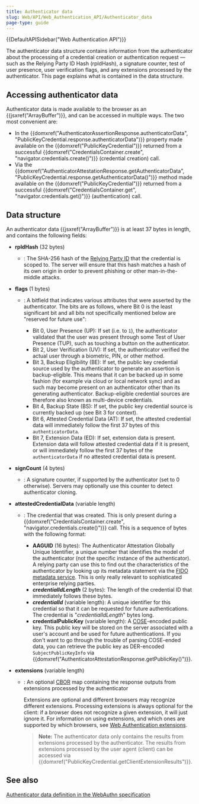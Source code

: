 ```yaml
---
title: Authenticator data
slug: Web/API/Web_Authentication_API/Authenticator_data
page-type: guide
---
```


{{DefaultAPISidebar("Web Authentication API")}}

The authenticator data structure contains information from the authenticator about the processing of a credential creation or authentication request — such as the Relying Party ID Hash (rpIdHash), a signature counter, test of user presence, user verification flags, and any extensions processed by the authenticator. This page explains what is contained in the data structure.

## Accessing authenticator data

Authenticator data is made available to the browser as an {{jsxref("ArrayBuffer")}}, and can be accessed in multiple ways. The two most convenient are:

- In the {{domxref("AuthenticatorAssertionResponse.authenticatorData", "PublicKeyCredential.response.authenticatorData")}} property made available on the {{domxref("PublicKeyCredential")}} returned from a successful {{domxref("CredentialsContainer.create", "navigator.credentials.create()")}} (credential creation) call.
- Via the {{domxref("AuthenticatorAttestationResponse.getAuthenticatorData", "PublicKeyCredential.response.getAuthenticatorData()")}} method made available on the {{domxref("PublicKeyCredential")}} returned from a successful {{domxref("CredentialsContainer.get", "navigator.credentials.get()")}} (authentication) call.

## Data structure

An authenticator data {{jsxref("ArrayBuffer")}} is at least 37 bytes in length, and contains the following fields:

- **rpIdHash** (32 bytes)
  - : The SHA-256 hash of the [Relying Party ID](https://w3c.github.io/webauthn/#relying-party-identifier) that the credential is scoped to. The server will ensure that this hash matches a hash of its own origin in order to prevent phishing or other man-in-the-middle attacks.
- **flags** (1 bytes)

  - : A bitfield that indicates various attributes that were asserted by the authenticator. The bits are as follows, where Bit 0 is the least significant bit and all bits not specifically mentioned below are "reserved for future use":

    - Bit 0, User Presence (UP): If set (i.e. to `1`), the authenticator validated that the user was present through some Test of User Presence (TUP), such as touching a button on the authenticator.
    - Bit 2, User Verification (UV): If set, the authenticator verified the actual user through a biometric, PIN, or other method.
    - Bit 3, Backup Eligibility (BE): If set, the public key credential source used by the authenticator to generate an assertion is backup-eligible. This means that it can be backed up in some fashion (for example via cloud or local network sync) and as such may become present on an authenticator other than its generating authenticator. Backup-eligible credential sources are therefore also known as multi-device credentials.
    - Bit 4, Backup State (BS): If set, the public key credential source is currently backed up (see Bit 3 for context).
    - Bit 6, Attested Credential Data (AT): If set, the attested credential data will immediately follow the first 37 bytes of this `authenticatorData`.
    - Bit 7, Extension Data (ED): If set, extension data is present. Extension data will follow attested credential data if it is present, or will immediately follow the first 37 bytes of the `authenticatorData` if no attested credential data is present.

- **signCount** (4 bytes)
  - : A signature counter, if supported by the authenticator (set to 0 otherwise). Servers may optionally use this counter to detect authenticator cloning.
- **attestedCredentialData** (variable length)

  - : The credential that was created. This is only present during a {{domxref("CredentialsContainer.create", "navigator.credentials.create()")}} call. This is a sequence of bytes with the following format:

    - **AAGUID** (16 bytes): The Authenticator Attestation Globally Unique Identifier, a unique number that identifies the model of the authenticator (not the specific instance of the authenticator). A relying party can use this to find out the characteristics of the authenticator by looking up its metadata statement via the [FIDO metadata service](https://fidoalliance.org/metadata/). This is only really relevant to sophisticated enterprise relying parties.
    - **_credentialIdLength_** (2 bytes): The length of the credential ID that immediately follows these bytes.
    - **_credentialId_** (variable length): A unique identifier for this credential so that it can be requested for future authentications. The credential is "_credentialIdLength_" bytes long.
    - **credentialPublicKey** (variable length): A [COSE](https://datatracker.ietf.org/doc/html/rfc8152)-encoded public key. This public key will be stored on the server associated with a user's account and be used for future authentications. If you don't want to go through the trouble of parsing COSE-ended data, you can retrieve the public key as DER-encoded `SubjectPublicKeyInfo` via {{domxref("AuthenticatorAttestationResponse.getPublicKey()")}}.

- **extensions** (variable length)

  - : An optional [CBOR](https://datatracker.ietf.org/doc/html/rfc7049) map containing the response outputs from extensions processed by the authenticator

    Extensions are optional and different browsers may recognize different extensions. Processing extensions is always optional for the client: if a browser does not recognize a given extension, it will just ignore it. For information on using extensions, and which ones are supported by which browsers, see [Web Authentication extensions](/en-US/docs/Web/API/Web_Authentication_API/WebAuthn_extensions).

    > **Note:** The authenticator data only contains the results from extensions processed by the authenticator. The results from extensions processed by the user agent (client) can be accessed via {{domxref("PublicKeyCredential.getClientExtensionResults")}}.

## See also

[Authenticator data definition in the WebAuthn specification](https://w3c.github.io/webauthn/#sctn-authenticator-data)
